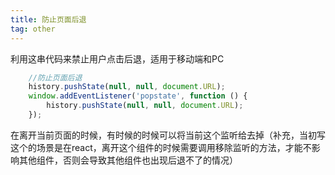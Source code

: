 ```yaml
---
title: 防止页面后退
tag: other
---
```

利用这串代码来禁止用户点击后退，适用于移动端和PC
``` Javascript
    //防止页面后退
    history.pushState(null, null, document.URL);
    window.addEventListener('popstate', function () {
        history.pushState(null, null, document.URL);
    });
```
在离开当前页面的时候，有时候的时候可以将当前这个监听给去掉（补充，当初写这个的场景是在react，离开这个组件的时候需要调用移除监听的方法，才能不影响其他组件，否则会导致其他组件也出现后退不了的情况）